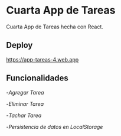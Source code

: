 # Cuarta App de Tareas

Cuarta App de Tareas hecha con React.

## Deploy

https://app-tareas-4.web.app

## Funcionalidades

-*Agregar Tarea*

-*Eliminar Tarea*

-*Tachar Tarea*

-*Persistencia de datos en LocalStorage*

